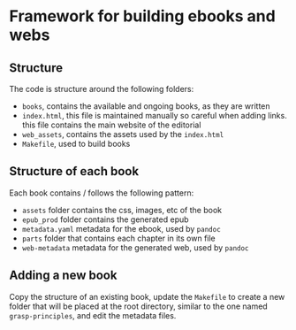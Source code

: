# Framework for building ebooks and webs

## Structure

The code is structure around the following folders:

- `books`, contains the available and ongoing books, as they are written
- `index.html`, this file is maintained manually so careful when adding links.
   this file contains the main website of the editorial
- `web_assets`, contains the assets used by the `index.html`
- `Makefile`, used to build books

## Structure of each book

Each book contains / follows the following pattern:

- `assets` folder contains the css, images, etc of the book
- `epub_prod` folder contains the generated epub
- `metadata.yaml` metadata for the ebook, used by `pandoc`
- `parts` folder that contains each chapter in its own file
- `web-metadata` metadata for the generated web, used by `pandoc`

## Adding a new book

Copy the structure of an existing book, update the `Makefile`
to create a new folder that will be placed at the root directory,
similar to the one named `grasp-principles`, and edit the metadata files.
